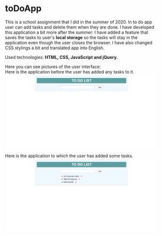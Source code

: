 # toDoApp
This is a school assignment that I did in the summer of 2020. In to do app user can add tasks and delete them when they are done. I have developed this application a bit more after the summer: I have added a feature that saves the tasks to user's **local storage** so the tasks will stay in the application even though the user closes the browser. I have also changed CSS stylings a bit and translated app into English.

Used technologies: **HTML, CSS, JavaScript and jQuery.**

Here you can see pictures of the user interface: <br>
Here is the application before the user has added any tasks to it.
![todo1](todo1.JPG "The application without tasks")

Here is the application to which the user has added some tasks.
![todo2](todo2.JPG "The application with tasks")
